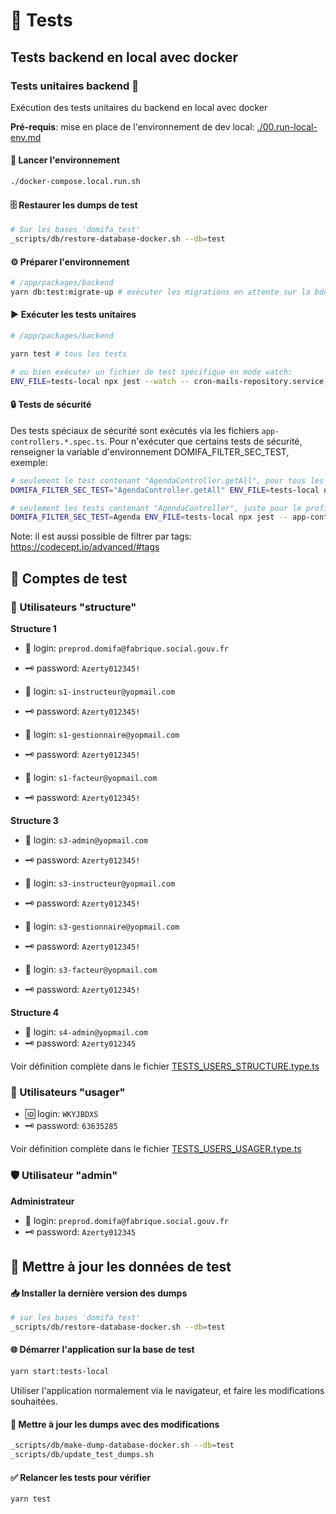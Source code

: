 # 🧪 Tests

## Tests backend en local avec docker

### Tests unitaires backend 🐳

Exécution des tests unitaires du backend en local avec docker

**Pré-requis**: mise en place de l'environnement de dev local: [./00.run-local-env.md](./00.run-local-env.md)

#### 🚀 Lancer l'environnement

```bash
./docker-compose.local.run.sh
```

#### 🗄️ Restaurer les dumps de test

```bash
# Sur les bases 'domifa_test'
_scripts/db/restore-database-docker.sh --db=test
```

#### ⚙️ Préparer l'environnement

```bash
# /app/packages/backend
yarn db:test:migrate-up # exécuter les migrations en attente sur la bdd de test
```

#### ▶️ Exécuter les tests unitaires

```bash
# /app/packages/backend

yarn test # tous les tests

# ou bien exécuter un fichier de test spécifique en mode watch:
ENV_FILE=tests-local npx jest --watch -- cron-mails-repository.service.spec.ts
```

#### 🔒 Tests de sécurité

Des tests spéciaux de sécurité sont exécutés via les fichiers `app-controllers.*.spec.ts`.
Pour n'exécuter que certains tests de sécurité, renseigner la variable d'environnement DOMIFA_FILTER_SEC_TEST, exemple:

```bash
# seulement le test contenant "AgendaController.getAll", pour tous les profils
DOMIFA_FILTER_SEC_TEST="AgendaController.getAll" ENV_FILE=tests-local npx jest -- app-controllers.*.spec.ts

# seulement les tests contenant "AgendaController", juste pour le profil super-admin
DOMIFA_FILTER_SEC_TEST=Agenda ENV_FILE=tests-local npx jest -- app-controllers.super-admin-domifa.spec.ts
```

Note: il est aussi possible de filtrer par tags: <https://codecept.io/advanced/#tags>

## 🔐 Comptes de test

### 👥 Utilisateurs "structure"

**Structure 1**

- 🔑 login: `preprod.domifa@fabrique.social.gouv.fr`
- 🗝️ password: `Azerty012345!`

- 🔑 login: `s1-instructeur@yopmail.com`
- 🗝️ password: `Azerty012345!`

- 🔑 login: `s1-gestionnaire@yopmail.com`
- 🗝️ password: `Azerty012345!`

- 🔑 login: `s1-facteur@yopmail.com`
- 🗝️ password: `Azerty012345!`

**Structure 3**

- 🔑 login: `s3-admin@yopmail.com`
- 🗝️ password: `Azerty012345!`

- 🔑 login: `s3-instructeur@yopmail.com`
- 🗝️ password: `Azerty012345!`

- 🔑 login: `s3-gestionnaire@yopmail.com`
- 🗝️ password: `Azerty012345!`

- 🔑 login: `s3-facteur@yopmail.com`
- 🗝️ password: `Azerty012345!`

**Structure 4**

- 🔑 login: `s4-admin@yopmail.com`
- 🗝️ password: `Azerty012345`

Voir définition complète dans le fichier [TESTS_USERS_STRUCTURE.type.ts](../../packages/backend/src/_tests/_core/constants/TESTS_USERS_STRUCTURE.mock.ts)

### 👤 Utilisateurs "usager"

- 🆔 login: `WKYJBDXS`
- 🗝️ password: `63635285`

Voir définition complète dans le fichier [TESTS_USERS_USAGER.type.ts](../../packages/backend/src/_tests/_core/TESTS_USERS_USAGER.type.ts)

### 🛡️ Utilisateur "admin"

**Administrateur**

- 🔑 login: `preprod.domifa@fabrique.social.gouv.fr`
- 🗝️ password: `Azerty012345`

## 🔄 Mettre à jour les données de test

#### 📥 Installer la dernière version des dumps

```bash
# sur les bases 'domifa_test'
_scripts/db/restore-database-docker.sh --db=test
```

#### 🌐 Démarrer l'application sur la base de test

```bash
yarn start:tests-local
```

Utiliser l'application normalement via le navigateur, et faire les modifications souhaitées.

#### 💾 Mettre à jour les dumps avec des modifications

```bash
_scripts/db/make-dump-database-docker.sh --db=test
_scripts/db/update_test_dumps.sh
```

#### ✅ Relancer les tests pour vérifier

```bash
yarn test
```
